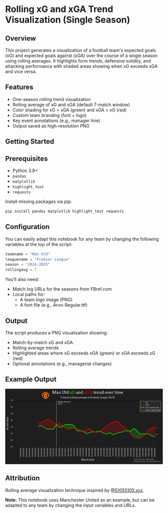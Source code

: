 # Rolling xG and xGA Trend Visualization (Single Season)

## Overview
This project generates a visualization of a football team's expected goals (xG) and expected goals against (xGA) over the course of a single season using rolling averages. It highlights form trends, defensive solidity, and attacking performance with shaded areas showing when xG exceeds xGA and vice versa.

## Features

- One-season rolling trend visualization
- Rolling average of xG and xGA (default 7-match window)
- Color shading for xG > xGA (green) and xGA > xG (red)
- Custom team branding (font + logo)
- Key event annotations (e.g., manager hire)
- Output saved as high-resolution PNG


## Getting Started

## Prerequisites

- Python 3.8+
- `pandas`
- `matplotlib`
- `highlight_text`
- `requests`

Install missing packages via pip:

```bash
pip install pandas matplotlib highlight_text requests
```

## Configuration

You can easily adapt this notebook for any team by changing the following variables at the top of the script:

```python
teamname = "Man Utd"
leaguename = "Premier League"
season = "2024-2025"
rollingavg = 7
```

You’ll also need:
- Match log URLs for the seasons from FBref.com
- Local paths for:
  - A team logo image (PNG)
  - A font file (e.g., Arvo-Regular.ttf)

## Output
The script produces a PNG visualization showing:

- Match-by-match xG and xGA
- Rolling average trends
- Highlighted areas where xG exceeds xGA (green) or xGA exceeds xG (red)
- Optional annotations (e.g., managerial changes)

## Example Output

![Example Output](fbrefRollingXG&XGAExample.png)


## Attribution

Rolling average visualization technique inspired by [@51055105.xyz](https://bsky.app/profile/51055105.xyz).

**Note:** This notebook uses Manchester United as an example, but can be adapted to any team by changing the input variables and URLs.

